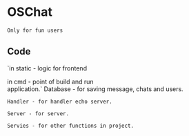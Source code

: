 #  OSChat
 
  `Only for fun users`

## Code

   `in static - logic for frontend  
   
   in cmd - point of build and run   
    application.`
    Database - for saving message, chats and users.  
    
    Handler - for handler echo server.  
    
    Server - for server.  
    
    Servies - for other functions in project.
